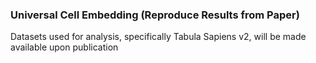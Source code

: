 ### Universal Cell Embedding (Reproduce Results from Paper)

Datasets used for analysis, specifically Tabula Sapiens v2, will be made available upon publication

